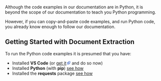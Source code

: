 Although the code examples in our documentation are in Python, it is beyond the scope of our 
documentation to teach you Python programming.

However, if you can copy-and-paste code examples, and run Python code, you already know enough 
to follow our documentation.

## Getting Started with Document Extraction
To run the Python code examples it is presumed that you have:
* Installed **VS Code** (or <a href="https://code.visualstudio.com/" target="_blank">get it</a><img src="illustrations/external-link.png"/> and do so now)
* Installed **Python** (with **pip**) <a href="python/installing-python.md" target="_blank">see how</a>
* Installed the **requests** package <a href="requests/installing-requests.md" target="_blank">see how</a>
